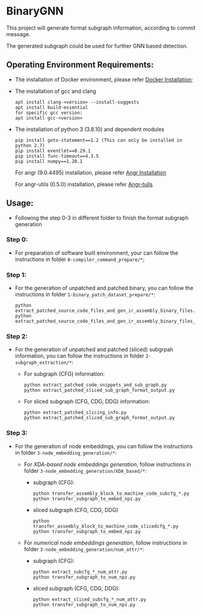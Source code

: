 # BinaryGNN

This project will generate format subgraph information, according to commit message.  

The generated subgraph could be used for further GNN based detection.

## Operating Environment Requirements:
- The installation of Docker environment, please refer [Docker Installation](https://docs.docker.com/engine/install/ubuntu/);

- The installation of gcc and clang
	```
	apt install clang-<version> --install-suggests
	apt install build-essential
	for specific gcc version:
	apt install gcc-<version>
	```

- The installation of python 3 (3.8.10) and dependent modules
	```
	pip install goto-statement==1.2 (This can only be installed in python 2.7)
	pip install eventlet==0.29.1
	pip install func-timeout==4.3.5
	pip install numpy==1.20.1
	```

   For angr (9.0.4495) installation, please refer [Angr Installation](https://docs.angr.io/introductory-errata/install)

   For angr-utils (0.5.0) installation, please refer [Angr-tuils](https://github.com/axt/angr-utils)
	
## Usage:
- Following the step 0-3 in different folder to finish the format subgraph generation
	
### Step 0: 
- For preparation of software built environment, your can follow the instructions in folder `0-compiler_command_prepare/*`;
	
### Step 1: 
- For the generation of unpatched and patched binary, you can follow the instructions in folder `1-binary_patch_dataset_prepare/*`:
	```
	python extract_patched_source_code_files_and_gen_ir_assembly_binary_files.py 
	python extract_patched_source_code_files_and_gen_ir_assembly_binary_files_software.py
	```
		
		
### Step 2: 
- For the generation of unpatched and patched (sliced) subgrpah information, you can follow the instructions in folder `2-subgraph_extraction/*`:

   - For subgraph (CFG) information:
		```
		python extract_patched_code_snippets_and_sub_graph.py
		python extract_patched_sliced_sub_graph_format_output.py
		```

   - For sliced subgraph (CFG, CDG, DDG) information:
   		```
		python extract_patched_slicing_info.py 
		python extract_patched_sliced_sub_graph_format_output.py
		```
		
### Step 3: 
- For the generation of node embeddings, you can follow the instructions in folder `3-node_embedding_generation/*`:

   - For *XDA-based node embeddings generation*, follow instructions in folder `3-node_embedding_generation/XDA_based/*`:
			
		- subgraph (CFG):
			```
			python transfer_assembly_block_to_machine_code_subcfg_*.py
			python transfer_subgraph_to_embed_npz.py
			```
				
		- sliced subgraph (CFG, CDG, DDG)
			```
			python transfer_assembly_block_to_machine_code_slicedcfg_*.py
			python transfer_subgraph_to_embed_npz.py
			```

			
   - For *numerical node embeddings generation*, follow instructions in folder `3-node_embedding_generation/num_attr/*`:

		- subgraph (CFG): 
			```
			python extract_subcfg_*_num_attr.py
			python transfer_subgraph_to_num_npz.py
			```
				
		- sliced subgraph (CFG, CDG, DDG):
			```
			python extract_sliced_subcfg_*_num_attr.py
			python transfer_subgraph_to_num_npz.py
			```
			
